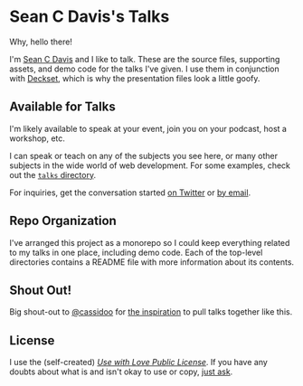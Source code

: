 # Sean C Davis's Talks

Why, hello there!

I'm [Sean C Davis](https://www.seancdavis.com/) and I like to talk. These are the source files, supporting assets, and demo code for the talks I've given. I use them in conjunction with [Deckset](https://www.deckset.com/), which is why the presentation files look a little goofy.

## Available for Talks

I'm likely available to speak at your event, join you on your podcast, host a workshop, etc.

I can speak or teach on any of the subjects you see here, or many other subjects in the wide world of web development. For some examples, check out the [`talks` directory](./talks).

For inquiries, get the conversation started [on Twitter](https://twitter.com/seancdavis29) or [by email](mailto:sean@stackbit.com).

## Repo Organization

I've arranged this project as a monorepo so I could keep everything related to my talks in one place, including demo code. Each of the top-level directories contains a README file with more information about its contents.

## Shout Out!

Big shout-out to [@cassidoo](https://twitter.com/cassidoo) for [the inspiration](https://github.com/cassidoo/talks) to pull talks together like this.

## License

I use the (self-created) [_Use with Love Public License_](./LICENSE). If you have any doubts about what is and isn't okay to use or copy, [just ask](https://twitter.com/seancdavis29).
